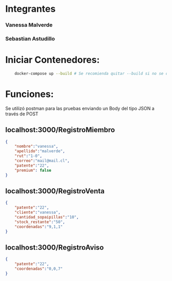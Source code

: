 # Integrantes
### Vanessa Malverde
### Sebastian Astudillo

# Iniciar Contenedores:

```sh
    docker-compose up --build # Se recomienda quitar --build si no se desea rebuilder.
```

# Funciones:

Se utilizó postman para las pruebas enviando un Body del tipo JSON a través de POST 

## localhost:3000/RegistroMiembro
```json
{
    "nombre":"vanessa", 
    "apellido":"malverde",
    "rut":"1-0",
    "correo":"mail@mail.cl",
    "patente":"22",
    "premium": false
}
```

## localhost:3000/RegistroVenta
```json
{   
    "patente":"22",
    "cliente":"vanessa", 
    "cantidad_sopaipillas":"10",
    "stock_restante":"50",
    "coordenadas":"9,1,1" 
}
```

## localhost:3000/RegistroAviso
```json
{   
    "patente":"22",
    "coordenadas":"0,0,7" 
}
```
